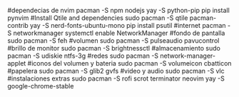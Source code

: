#dependecias de nvim
pacman -S npm nodejs
yay -S python-pip 
pip install pynvim 
#Install Qtile and dependencies
sudo pacman -S qtile pacman-contrib
yay -S nerd-fonts-ubuntu-mono
pip install psutil
#internet
pacman -S networkmanager
systemctl enable NetworkManager
#fondo de pantalla
sudo pacman -S feh
#volumen 
sudo pacman -S pulseaudio pavucontrol
#brillo de monitor
sudo pacman -S brightnessctl
#almacenamiento
sudo pacman -S udiskie ntfs-3g
#redes
sudo pacman -S network-manager-applet
#iconos del volumen y bateria
sudo pacman -S volumeicon cbatticon
#papelera
sudo pacman -S glib2 gvfs
#video y audio
sudo pacman -S vlc
#instalaciones extras
sudo pacman -S rofi scrot terminator neovim
yay -S google-chrome-stable
